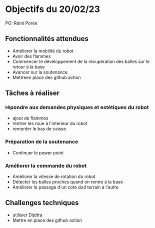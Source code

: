 # Objectifs du 20/02/23

PO: Rémi Porée


## Fonctionnalités attendues

- Améliorer la mobilité du robot
- Avoir des flammes
- Commencer le développement de la récupération des balles sur le retour à la base
- Avancer sur la soutenance
- Mettreen place des github action

## Tâches à réaliser

### répondre aux demandes physiques et estétiques du robot

- ajout de flammes
- rentrer les roue à l'interieur du robot
- remonter le bas de caisse

### Préparation de la soutenance

- Continuer le power point

### Améliorer la commande du robot

- Améliorer la vitesse de rotation du robot
- Détecter les balles proches quand on rentre à la base
- Améliorer le passage d'un coté dud terrain à l'autre


## Challenges techniques

- utilisier Dijdtra
- Mettre en place des github action

